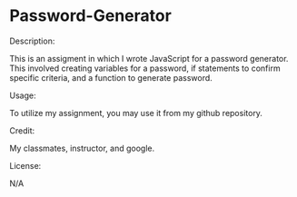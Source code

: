 # Password-Generator

Description: 

This is an assigment in which I wrote JavaScript for a password generator. This involved creating variables for a password, if statements to confirm specific criteria, and a function to generate password.

Usage: 

To utilize my assignment, you may use it from my github repository.

Credit: 

My classmates, instructor, and google.

License:

N/A
